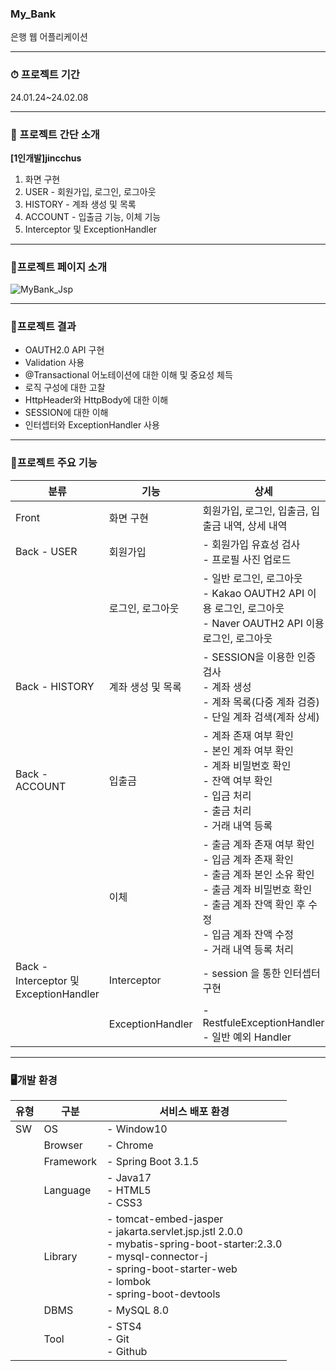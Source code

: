 ### My_Bank<br>

은행 웹 어플리케이션

------

### ⏱ 프로젝트 기간<br>

24.01.24~24.02.08

------

### 👫 프로젝트 간단 소개<br>

**[1인개발]jincchus**

1. 화면 구현
2. USER - 회원가입, 로그인, 로그아웃
3. HISTORY - 계좌 생성 및 목록
4. ACCOUNT - 입출금 기능, 이체 기능
5. Interceptor 및 ExceptionHandler

------

### 🌟프로젝트 페이지 소개<br>

![MyBank_Jsp](https://github.com/Jincchus/Project/assets/136421962/7ae8a11a-4929-41f4-b362-50bf7e1bcc57)

------

### 🎯프로젝트 결과<br>

- OAUTH2.0 API 구현
- Validation 사용
- @Transactional 어노테이션에 대한 이해 및 중요성 체득
- 로직 구성에 대한 고찰
- HttpHeader와 HttpBody에 대한 이해
- SESSION에 대한 이해
- 인터셉터와 ExceptionHandler 사용


------

### 🌝프로젝트 주요 기능<br>
| 분류                                               | 기능              | 상세                                                         |
| -------------------------------------------------- | ----------------- | ------------------------------------------------------------ |
| Front                                              | 화면 구현         | 회원가입, 로그인, 입출금, 입출금 내역, 상세 내역             |
| Back - USER                                        | 회원가입          | \- 회원가입 유효성 검사 <br />- 프로필 사진 업로드           |
|                                                    | 로그인, 로그아웃  | \- 일반 로그인, 로그아웃 <br />- Kakao OAUTH2 API 이용 로그인, 로그아웃 <br />- Naver OAUTH2 API 이용 로그인, 로그아웃 |
| Back - HISTORY                                     | 계좌 생성 및 목록 | \- SESSION을 이용한 인증검사 <br />- 계좌 생성 <br />- 계좌 목록(다중 계좌 검증) <br />- 단일 계좌 검색(계좌 상세) |
| Back - ACCOUNT                                     | 입출금            | \- 계좌 존재 여부 확인 <br />- 본인 계좌 여부 확인 <br />- 계좌 비밀번호 확인 <br />- 잔액 여부 확인 <br />- 입금 처리<br />- 출금 처리 <br />- 거래 내역 등록 |
|                                                    | 이체              | \- 출금 계좌 존재 여부 확인 <br />- 입금 계좌 존재 확인 <br />- 출금 계좌 본인 소유 확인 <br />- 출금 계좌 비밀번호 확인 <br />- 출금 계좌 잔액 확인 후 수정 <br />- 입금 계좌 잔액 수정 <br />- 거래 내역 등록 처리 |
| Back - <br />Interceptor 및 <br />ExceptionHandler | Interceptor       | \- session 을 통한 인터셉터 구현                             |
|                                                    | ExceptionHandler  | \- RestfuleExceptionHandler <br />- 일반 예외 Handler        |

------

### 🖥개발 환경<br>

| 유형 | 구분      | 서비스 배포 환경                                             |
| ---- | --------- | ------------------------------------------------------------ |
| SW   | OS        | - Window10                                                   |
|      | Browser   | - Chrome                                                     |
|      | Framework | - Spring Boot 3.1.5                                          |
|      | Language  | - Java17 <br />- HTML5 <br />- CSS3                          |
|      | Library   | - tomcat-embed-jasper <br />- jakarta.servlet.jsp.jstl 2.0.0 <br />- mybatis-spring-boot-starter:2.3.0 <br />- mysql-connector-j <br />- spring-boot-starter-web <br />- lombok <br />- spring-boot-devtools |
|      | DBMS      | - MySQL 8.0                                                  |
|      | Tool      | - STS4<br />- Git<br />- Github                              |


